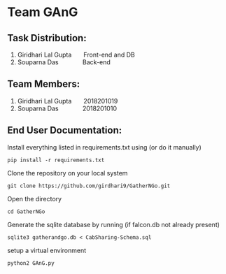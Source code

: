# Team GAnG

## Task Distribution:
1) Giridhari Lal Gupta&nbsp;&nbsp;&nbsp;&nbsp;&nbsp;&nbsp;		Front-end and DB
2) Souparna Das&nbsp;&nbsp;&nbsp;&nbsp;&nbsp;&nbsp;&nbsp;&nbsp;&nbsp;&nbsp;&nbsp;&nbsp;&nbsp;&nbsp;Back-end

## Team Members:

1) Giridhari Lal Gupta&nbsp;&nbsp;&nbsp;&nbsp;&nbsp;&nbsp; 		2018201019
2) Souparna Das&nbsp;&nbsp;&nbsp;&nbsp;&nbsp;&nbsp;&nbsp;&nbsp;&nbsp;&nbsp;&nbsp;&nbsp;&nbsp;&nbsp;2018201010

## End User Documentation:

Install everything listed in requirements.txt using (or do it manually)

	pip install -r requirements.txt

Clone the repository on your local system

	git clone https://github.com/girdhari9/GatherNGo.git

Open the directory

	cd GatherNGo

Generate the sqlite database by running (if falcon.db not already present)

	sqlite3 gatherandgo.db < CabSharing-Schema.sql

setup a virtual environment

	python2 GAnG.py
